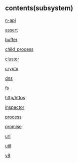 ## contents(subsystem)

<div class="list">
  <div>
    <p><a href="#22">n-api</a></p>
    <p><a href="#27">assert</a></p>
    <p><a href="#29">buffer</a></p>
    <p><a href="#31">child_process</a></p>
    <p><a href="#33">cluster</a></p>
    <p><a href="#35">crypto</a></p>
    <p><a href="#38">dns</a></p>
  </div>
  <div>
    <p><a href="#40">fs</a></p>
    <p><a href="#43">http/https</a></p>
    <p><a href="#46">inspector</a></p>
    <p><a href="#50">process</a></p>
    <p><a href="#54">promise</a></p>
    <p><a href="#56">url</a></p>
    <p><a href="#58">util</a></p>
    <p><a href="#63">v8</a></p>
  </div>
</div>
